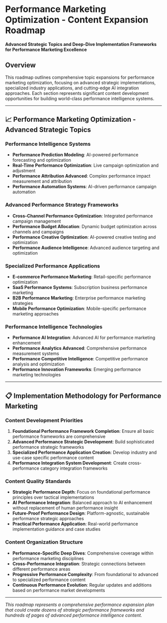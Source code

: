 # Performance Marketing Optimization - Content Expansion Roadmap

**Advanced Strategic Topics and Deep-Dive Implementation Frameworks for Performance Marketing Excellence**

## Overview

This roadmap outlines comprehensive topic expansions for performance marketing optimization, focusing on advanced strategic implementations, specialized industry applications, and cutting-edge AI integration approaches. Each section represents significant content development opportunities for building world-class performance intelligence systems.

---

## 📈 **Performance Marketing Optimization - Advanced Strategic Topics**

### **Performance Intelligence Systems**
- **Performance Prediction Modeling**: AI-powered performance forecasting and optimization
- **Real-Time Performance Optimization**: Live campaign optimization and adjustment
- **Performance Attribution Advanced**: Complex performance impact measurement and attribution
- **Performance Automation Systems**: AI-driven performance campaign automation

### **Advanced Performance Strategy Frameworks**
- **Cross-Channel Performance Optimization**: Integrated performance campaign management
- **Performance Budget Allocation**: Dynamic budget optimization across channels and campaigns
- **Performance Creative Optimization**: AI-powered creative testing and optimization
- **Performance Audience Intelligence**: Advanced audience targeting and optimization

### **Specialized Performance Applications**
- **E-commerce Performance Marketing**: Retail-specific performance optimization
- **SaaS Performance Systems**: Subscription business performance marketing
- **B2B Performance Marketing**: Enterprise performance marketing strategies
- **Mobile Performance Optimization**: Mobile-specific performance marketing approaches

### **Performance Intelligence Technologies**
- **Performance AI Integration**: Advanced AI for performance marketing enhancement
- **Performance Analytics Advanced**: Comprehensive performance measurement systems
- **Performance Competitive Intelligence**: Competitive performance analysis and optimization
- **Performance Innovation Frameworks**: Emerging performance marketing technologies

---

## 📋 **Implementation Methodology for Performance Marketing**

### **Content Development Priorities**
1. **Foundational Performance Framework Completion**: Ensure all basic performance frameworks are comprehensive
2. **Advanced Performance Strategic Development**: Build sophisticated performance strategic frameworks
3. **Specialized Performance Application Creation**: Develop industry and use-case specific performance content
4. **Performance Integration System Development**: Create cross-performance category integration frameworks

### **Content Quality Standards**
- **Strategic Performance Depth**: Focus on foundational performance principles over tactical implementations
- **AI Performance Integration**: Balanced approach to AI enhancement without replacement of human performance insight
- **Future-Proof Performance Design**: Platform-agnostic, sustainable performance strategic approaches
- **Practical Performance Application**: Real-world performance implementation guidance and case studies

### **Content Organization Structure**
- **Performance-Specific Deep Dives**: Comprehensive coverage within performance marketing disciplines
- **Cross-Performance Integration**: Strategic connections between different performance areas
- **Progressive Performance Complexity**: From foundational to advanced to specialized performance content
- **Continuous Performance Evolution**: Regular updates and additions based on performance market developments

---

*This roadmap represents a comprehensive performance expansion plan that could create dozens of strategic performance frameworks and hundreds of pages of advanced performance intelligence content.* 